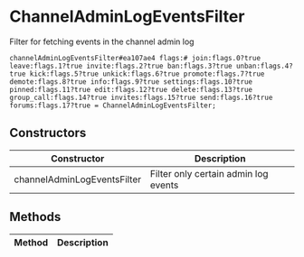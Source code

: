 # ChannelAdminLogEventsFilter
Filter for fetching events in the channel admin log

```
channelAdminLogEventsFilter#ea107ae4 flags:# join:flags.0?true leave:flags.1?true invite:flags.2?true ban:flags.3?true unban:flags.4?true kick:flags.5?true unkick:flags.6?true promote:flags.7?true demote:flags.8?true info:flags.9?true settings:flags.10?true pinned:flags.11?true edit:flags.12?true delete:flags.13?true group_call:flags.14?true invites:flags.15?true send:flags.16?true forums:flags.17?true = ChannelAdminLogEventsFilter;
```

## Constructors
| Constructor | Description |
| ---- | ----------- |
| channelAdminLogEventsFilter | Filter only certain admin log events |


## Methods
| Method | Description |
| ---- | ----------- |


